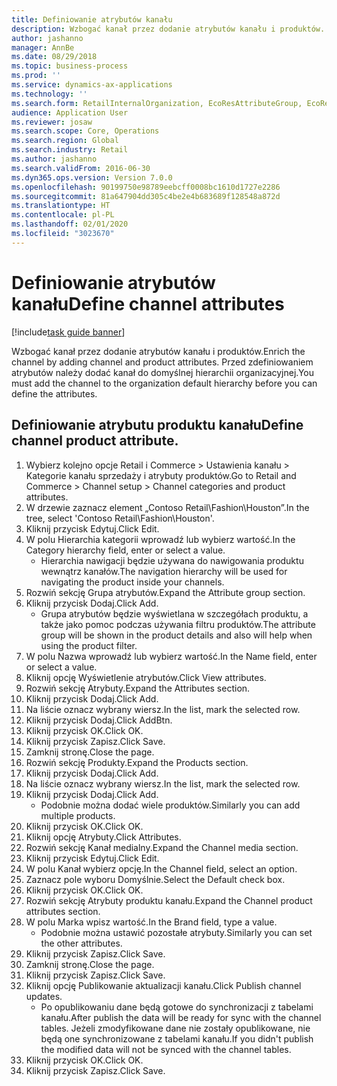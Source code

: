 ```yaml
---
title: Definiowanie atrybutów kanału
description: Wzbogać kanał przez dodanie atrybutów kanału i produktów.
author: jashanno
manager: AnnBe
ms.date: 08/29/2018
ms.topic: business-process
ms.prod: ''
ms.service: dynamics-ax-applications
ms.technology: ''
ms.search.form: RetailInternalOrganization, EcoResAttributeGroup, EcoResAttributeGroupAttribute, RetailAddChannelItems, RetailCatalogProductAttributeValue, RetailMedia
audience: Application User
ms.reviewer: josaw
ms.search.scope: Core, Operations
ms.search.region: Global
ms.search.industry: Retail
ms.author: jashanno
ms.search.validFrom: 2016-06-30
ms.dyn365.ops.version: Version 7.0.0
ms.openlocfilehash: 90199750e98789eebcff0008bc1610d1727e2286
ms.sourcegitcommit: 81a647904dd305c4be2e4b683689f128548a872d
ms.translationtype: HT
ms.contentlocale: pl-PL
ms.lasthandoff: 02/01/2020
ms.locfileid: "3023670"
---
```

# <a name="define-channel-attributes"></a><span data-ttu-id="91fe1-103">Definiowanie atrybutów kanału</span><span class="sxs-lookup"><span data-stu-id="91fe1-103">Define channel attributes</span></span>

[!include[task guide banner](../includes/task-guide-banner.md)]

<span data-ttu-id="91fe1-104">Wzbogać kanał przez dodanie atrybutów kanału i produktów.</span><span class="sxs-lookup"><span data-stu-id="91fe1-104">Enrich the channel by adding channel and product attributes.</span></span> <span data-ttu-id="91fe1-105">Przed zdefiniowaniem atrybutów należy dodać kanał do domyślnej hierarchii organizacyjnej.</span><span class="sxs-lookup"><span data-stu-id="91fe1-105">You must add the channel to the organization default hierarchy before you can define the attributes.</span></span>


## <a name="define-channel-product-attribute"></a><span data-ttu-id="91fe1-106">Definiowanie atrybutu produktu kanału</span><span class="sxs-lookup"><span data-stu-id="91fe1-106">Define channel product attribute.</span></span>
1. <span data-ttu-id="91fe1-107">Wybierz kolejno opcje Retail i Commerce > Ustawienia kanału > Kategorie kanału sprzedaży i atrybuty produktów.</span><span class="sxs-lookup"><span data-stu-id="91fe1-107">Go to Retail and Commerce > Channel setup > Channel categories and product attributes.</span></span>
2. <span data-ttu-id="91fe1-108">W drzewie zaznacz element „Contoso Retail\Fashion\Houston”.</span><span class="sxs-lookup"><span data-stu-id="91fe1-108">In the tree, select 'Contoso Retail\Fashion\Houston'.</span></span>
3. <span data-ttu-id="91fe1-109">Kliknij przycisk Edytuj.</span><span class="sxs-lookup"><span data-stu-id="91fe1-109">Click Edit.</span></span>
4. <span data-ttu-id="91fe1-110">W polu Hierarchia kategorii wprowadź lub wybierz wartość.</span><span class="sxs-lookup"><span data-stu-id="91fe1-110">In the Category hierarchy field, enter or select a value.</span></span>
    * <span data-ttu-id="91fe1-111">Hierarchia nawigacji będzie używana do nawigowania produktu wewnątrz kanałów.</span><span class="sxs-lookup"><span data-stu-id="91fe1-111">The navigation hierarchy will be used for navigating the product inside your channels.</span></span>  
5. <span data-ttu-id="91fe1-112">Rozwiń sekcję Grupa atrybutów.</span><span class="sxs-lookup"><span data-stu-id="91fe1-112">Expand the Attribute group section.</span></span>
6. <span data-ttu-id="91fe1-113">Kliknij przycisk Dodaj.</span><span class="sxs-lookup"><span data-stu-id="91fe1-113">Click Add.</span></span>
    * <span data-ttu-id="91fe1-114">Grupa atrybutów będzie wyświetlana w szczegółach produktu, a także jako pomoc podczas używania filtru produktów.</span><span class="sxs-lookup"><span data-stu-id="91fe1-114">The attribute group will be shown in the product details and also will help when using the product filter.</span></span>  
7. <span data-ttu-id="91fe1-115">W polu Nazwa wprowadź lub wybierz wartość.</span><span class="sxs-lookup"><span data-stu-id="91fe1-115">In the Name field, enter or select a value.</span></span>
8. <span data-ttu-id="91fe1-116">Kliknij opcję Wyświetlenie atrybutów.</span><span class="sxs-lookup"><span data-stu-id="91fe1-116">Click View attributes.</span></span>
9. <span data-ttu-id="91fe1-117">Rozwiń sekcję Atrybuty.</span><span class="sxs-lookup"><span data-stu-id="91fe1-117">Expand the Attributes section.</span></span>
10. <span data-ttu-id="91fe1-118">Kliknij przycisk Dodaj.</span><span class="sxs-lookup"><span data-stu-id="91fe1-118">Click Add.</span></span>
11. <span data-ttu-id="91fe1-119">Na liście oznacz wybrany wiersz.</span><span class="sxs-lookup"><span data-stu-id="91fe1-119">In the list, mark the selected row.</span></span>
12. <span data-ttu-id="91fe1-120">Kliknij przycisk Dodaj.</span><span class="sxs-lookup"><span data-stu-id="91fe1-120">Click AddBtn.</span></span>
13. <span data-ttu-id="91fe1-121">Kliknij przycisk OK.</span><span class="sxs-lookup"><span data-stu-id="91fe1-121">Click OK.</span></span>
14. <span data-ttu-id="91fe1-122">Kliknij przycisk Zapisz.</span><span class="sxs-lookup"><span data-stu-id="91fe1-122">Click Save.</span></span>
15. <span data-ttu-id="91fe1-123">Zamknij stronę.</span><span class="sxs-lookup"><span data-stu-id="91fe1-123">Close the page.</span></span>
16. <span data-ttu-id="91fe1-124">Rozwiń sekcję Produkty.</span><span class="sxs-lookup"><span data-stu-id="91fe1-124">Expand the Products section.</span></span>
17. <span data-ttu-id="91fe1-125">Kliknij przycisk Dodaj.</span><span class="sxs-lookup"><span data-stu-id="91fe1-125">Click Add.</span></span>
18. <span data-ttu-id="91fe1-126">Na liście oznacz wybrany wiersz.</span><span class="sxs-lookup"><span data-stu-id="91fe1-126">In the list, mark the selected row.</span></span>
19. <span data-ttu-id="91fe1-127">Kliknij przycisk Dodaj.</span><span class="sxs-lookup"><span data-stu-id="91fe1-127">Click Add.</span></span>
    * <span data-ttu-id="91fe1-128">Podobnie można dodać wiele produktów.</span><span class="sxs-lookup"><span data-stu-id="91fe1-128">Similarly you can add multiple products.</span></span>  
20. <span data-ttu-id="91fe1-129">Kliknij przycisk OK.</span><span class="sxs-lookup"><span data-stu-id="91fe1-129">Click OK.</span></span>
21. <span data-ttu-id="91fe1-130">Kliknij opcję Atrybuty.</span><span class="sxs-lookup"><span data-stu-id="91fe1-130">Click Attributes.</span></span>
22. <span data-ttu-id="91fe1-131">Rozwiń sekcję Kanał medialny.</span><span class="sxs-lookup"><span data-stu-id="91fe1-131">Expand the Channel media section.</span></span>
23. <span data-ttu-id="91fe1-132">Kliknij przycisk Edytuj.</span><span class="sxs-lookup"><span data-stu-id="91fe1-132">Click Edit.</span></span>
24. <span data-ttu-id="91fe1-133">W polu Kanał wybierz opcję.</span><span class="sxs-lookup"><span data-stu-id="91fe1-133">In the Channel field, select an option.</span></span>
25. <span data-ttu-id="91fe1-134">Zaznacz pole wyboru Domyślnie.</span><span class="sxs-lookup"><span data-stu-id="91fe1-134">Select the Default check box.</span></span>
26. <span data-ttu-id="91fe1-135">Kliknij przycisk OK.</span><span class="sxs-lookup"><span data-stu-id="91fe1-135">Click OK.</span></span>
27. <span data-ttu-id="91fe1-136">Rozwiń sekcję Atrybuty produktu kanału.</span><span class="sxs-lookup"><span data-stu-id="91fe1-136">Expand the Channel product attributes section.</span></span>
28. <span data-ttu-id="91fe1-137">W polu Marka wpisz wartość.</span><span class="sxs-lookup"><span data-stu-id="91fe1-137">In the Brand field, type a value.</span></span>
    * <span data-ttu-id="91fe1-138">Podobnie można ustawić pozostałe atrybuty.</span><span class="sxs-lookup"><span data-stu-id="91fe1-138">Similarly you can set the other attributes.</span></span>  
29. <span data-ttu-id="91fe1-139">Kliknij przycisk Zapisz.</span><span class="sxs-lookup"><span data-stu-id="91fe1-139">Click Save.</span></span>
30. <span data-ttu-id="91fe1-140">Zamknij stronę.</span><span class="sxs-lookup"><span data-stu-id="91fe1-140">Close the page.</span></span>
31. <span data-ttu-id="91fe1-141">Kliknij przycisk Zapisz.</span><span class="sxs-lookup"><span data-stu-id="91fe1-141">Click Save.</span></span>
32. <span data-ttu-id="91fe1-142">Kliknij opcję Publikowanie aktualizacji kanału.</span><span class="sxs-lookup"><span data-stu-id="91fe1-142">Click Publish channel updates.</span></span>
    * <span data-ttu-id="91fe1-143">Po opublikowaniu dane będą gotowe do synchronizacji z tabelami kanału.</span><span class="sxs-lookup"><span data-stu-id="91fe1-143">After publish the data will be ready for sync with the channel tables.</span></span> <span data-ttu-id="91fe1-144">Jeżeli zmodyfikowane dane nie zostały opublikowane, nie będą one synchronizowane z tabelami kanału.</span><span class="sxs-lookup"><span data-stu-id="91fe1-144">If you didn't publish the modified data will not be synced with the channel tables.</span></span>  
33. <span data-ttu-id="91fe1-145">Kliknij przycisk OK.</span><span class="sxs-lookup"><span data-stu-id="91fe1-145">Click OK.</span></span>
34. <span data-ttu-id="91fe1-146">Kliknij przycisk Zapisz.</span><span class="sxs-lookup"><span data-stu-id="91fe1-146">Click Save.</span></span>

